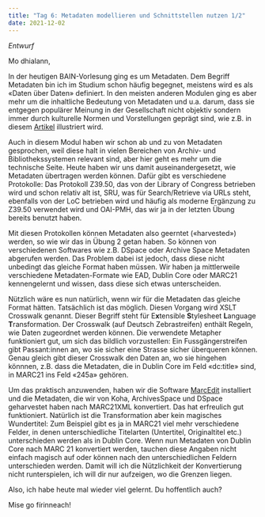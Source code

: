 ```yaml
---
title: "Tag 6: Metadaten modellieren und Schnittstellen nutzen 1/2"
date: 2021-12-02
---
```


*Entwurf*

Mo dhialann,

In der heutigen BAIN-Vorlesung ging es um Metadaten. Dem Begriff Metadaten bin ich im Studium schon häufig begegnet, meistens wird es als «Daten über Daten» definiert. In den meisten anderen Modulen ging es aber mehr um die inhaltliche Bedeutung von Metadaten und u.a. darum, dass sie entgegen populärer Meinung in der Gesellschaft nicht objektiv sondern immer durch kulturelle Normen und Vorstellungen geprägt sind, wie z.B. in diesem [Artikel](https://ebookcentral-proquest-com.ezproxy.fhgr.ch/lib/fh-ostschweiz/reader.action?docID=4644424&ppg=47) illustriert wird.

Auch in diesem Modul haben wir schon ab und zu von Metadaten gesprochen, weil diese halt in vielen Bereichen von Archiv- und Bibliothekssystemen relevant sind, aber hier geht es mehr um die technische Seite. Heute haben wir uns damit auseinandergesetzt, wie Metadaten übertragen werden können. Dafür gibt es verschiedene Protokolle: Das Protokoll Z39.50, das von der Library of Congress betrieben wird und schon relativ alt ist, SRU, was für Search/Retrieve via URLs steht, ebenfalls von der LoC betrieben wird und häufig als moderne Ergänzung zu Z39.50 verwendet wird und OAI-PMH, das wir ja in der letzten Übung bereits benutzt haben.

Mit diesen Protokollen können Metadaten also geerntet («harvested») werden, so wie wir das in Übung 2 getan haben. So können von verschiedenen Softwares wie z.B. DSpace oder Archive Space Metadaten abgerufen werden. Das Problem dabei ist jedoch, dass diese nicht unbedingt das gleiche Format haben müssen. Wir haben ja mittlerweile verschiedene Metadaten-Formate wie EAD, Dublin Core oder MARC21 kennengelernt und wissen, dass diese sich etwas unterscheiden. 

Nützlich wäre es nun natürlich, wenn wir für die Metadaten das gleiche Format hätten. Tatsächlich ist das möglich. Diesen Vorgang wird XSLT Crosswalk genannt. Dieser Begriff steht für E**x**tensible **S**tylesheet **L**anguage **T**ransformation. Der Crosswalk (auf Deutsch Zebrastreifen) enthält Regeln, wie Daten zugeordnet werden können. Die verwendete Metapher funktioniert gut, um sich das bildlich vorzustellen: Ein Fussgängerstreifen gibt Passant:innen an, wo sie sicher eine Strasse sicher überqueren können. Genau gleich gibt dieser Crosswalk den Daten an, wo sie hingehen könnnen, z.B. dass die Metadaten, die in Dublin Core im Feld «dc:title» sind, in MARC21 ins Feld «245a» gehören.

Um das praktisch anzuwenden, haben wir die Software [MarcEdit](https://marcedit.reeset.net/) installiert und die Metadaten, die wir von Koha, ArchivesSpace und DSpace geharvestet haben nach MARC21XML konvertiert. Das hat erfreulich gut funktioniert. Natürlich ist die Transformation aber kein magisches Wundertitel: Zum Beispiel gibt es ja in MARC21 viel mehr verschiedene Felder, in denen unterschiedliche Titelarten (Untertitel, Originaltitel etc.) unterschieden werden als in Dublin Core. Wenn nun Metadaten von Dublin Core nach MARC 21 konvertiert werden, tauchen diese Angaben nicht einfach magisch auf oder können nach den unterschiedlichen Feldern unterschieden werden. Damit will ich die Nützlichkeit der Konvertierung nicht runterspielen, ich will dir nur aufzeigen, wo die Grenzen liegen.

Also, ich habe heute mal wieder viel gelernt. Du hoffentlich auch?

Mise go fírinneach!
